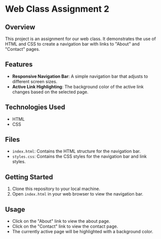 
# Web Class Assignment 2

## Overview
This project is an assignment for our web class. It demonstrates the use of HTML and CSS to create a navigation bar with links to "About" and "Contact" pages.

## Features
- **Responsive Navigation Bar**: A simple navigation bar that adjusts to different screen sizes.
- **Active Link Highlighting**: The background color of the active link changes based on the selected page.

## Technologies Used
- HTML
- CSS

## Files
- `index.html`: Contains the HTML structure for the navigation bar.
- `styles.css`: Contains the CSS styles for the navigation bar and link styles.

## Getting Started
1. Clone this repository to your local machine.
2. Open `index.html` in your web browser to view the navigation bar.

## Usage
- Click on the "About" link to view the about page.
- Click on the "Contact" link to view the contact page.
- The currently active page will be highlighted with a background color.

